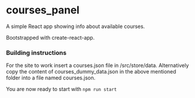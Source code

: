 # courses_panel
A simple React app showing info about available courses.

Bootstrapped with create-react-app.

### Building instructions

For the site to work insert a courses.json file in /src/store/data.
Alternatively copy the content of courses_dummy_data.json in the above mentioned folder into a file named courses.json.

You are now ready to start with `npm run start`

